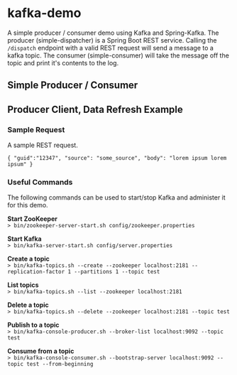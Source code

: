# kafka-demo
A simple producer / consumer demo using Kafka and Spring-Kafka. The producer (simple-dispatcher) is a Spring Boot REST service. Calling the `/dispatch` endpoint with a valid REST request will send a message to a kafka topic. The consumer (simple-consumer) will take the message off the topic and print it's contents to the log.

## Simple Producer / Consumer

## Producer Client, Data Refresh Example


### Sample Request
A sample REST request.  

`{
	"guid":"12347",
	"source": "some_source",
	"body": "lorem ipsum lorem ipsum"
}`

### Useful Commands
The following commands can be used to start/stop Kafka and administer it for this demo. 

**Start ZooKeeper**  
`> bin/zookeeper-server-start.sh config/zookeeper.properties`

**Start Kafka**  
`> bin/kafka-server-start.sh config/server.properties`

**Create a topic**  
`> bin/kafka-topics.sh --create --zookeeper localhost:2181 --replication-factor 1 --partitions 1 --topic test`

**List topics**  
`> bin/kafka-topics.sh --list --zookeeper localhost:2181`

**Delete a topic**  
`> bin/kafka-topics.sh --delete --zookeeper localhost:2181 --topic test`

**Publish to a topic**  
`> bin/kafka-console-producer.sh --broker-list localhost:9092 --topic test`

**Consume from a topic**  
`> bin/kafka-console-consumer.sh --bootstrap-server localhost:9092 --topic test --from-beginning`

